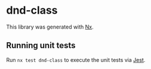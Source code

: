 # dnd-class

This library was generated with [Nx](https://nx.dev).

## Running unit tests

Run `nx test dnd-class` to execute the unit tests via [Jest](https://jestjs.io).
